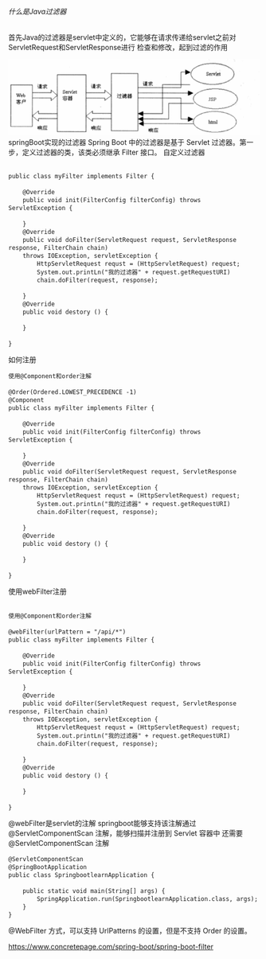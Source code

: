###### 什么是Java过滤器
 首先Java的过滤器是servlet中定义的，它能够在请求传递给servlet之前对ServletRequest和ServletResponse进行
 检查和修改，起到过滤的作用
 
![img.png](img.png)
springBoot实现的过滤器
Spring Boot 中的过滤器是基于 Servlet 过滤器。第一步，定义过滤器的类，该类必须继承 Filter 接口。
自定义过滤器
```

public class myFilter implements Filter {

    @Override
    public void init(FilterConfig filterConfig) throws ServletException {
        
    }
    @Override
    public void doFilter(ServletRequest request, ServletResponse response, FilterChain chain)
    throws IOException, servletException {
        HttpServletRequest requst = (HttpServletRequest) request;
        System.out.printLn("我的过滤器" + request.getRequestURI)
        chain.doFilter(request, response);
    
    }
    @Override
    public void destory () {
    
    }

}

```
如何注册

```
使用@Component和order注解

@Order(Ordered.LOWEST_PRECEDENCE -1)
@Component
public class myFilter implements Filter {

    @Override
    public void init(FilterConfig filterConfig) throws ServletException {
        
    }
    @Override
    public void doFilter(ServletRequest request, ServletResponse response, FilterChain chain)
    throws IOException, servletException {
        HttpServletRequest requst = (HttpServletRequest) request;
        System.out.printLn("我的过滤器" + request.getRequestURI)
        chain.doFilter(request, response);
    
    }
    @Override
    public void destory () {
    
    }

}

```
使用webFilter注册
```

使用@Component和order注解

@webFilter(urlPattern = "/api/*")
public class myFilter implements Filter {

    @Override
    public void init(FilterConfig filterConfig) throws ServletException {
        
    }
    @Override
    public void doFilter(ServletRequest request, ServletResponse response, FilterChain chain)
    throws IOException, servletException {
        HttpServletRequest requst = (HttpServletRequest) request;
        System.out.printLn("我的过滤器" + request.getRequestURI)
        chain.doFilter(request, response);
    
    }
    @Override
    public void destory () {
    
    }

}

```
@webFilter是servlet的注解 springboot能够支持该注解通过@ServletComponentScan 注解，能够扫描并注册到 Servlet 容器中
还需要@ServletComponentScan 注解
```
@ServletComponentScan
@SpringBootApplication
public class SpringbootlearnApplication {
 
	public static void main(String[] args) {
		SpringApplication.run(SpringbootlearnApplication.class, args);
	}
}
```
@WebFilter 方式，可以支持 UrlPatterns 的设置，但是不支持 Order 的设置。

https://www.concretepage.com/spring-boot/spring-boot-filter